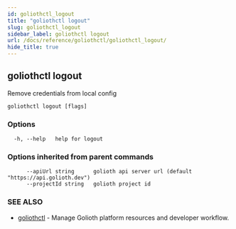 ```yaml
---
id: goliothctl_logout
title: "goliothctl logout"
slug: goliothctl_logout
sidebar_label: goliothctl logout
url: /docs/reference/goliothctl/goliothctl_logout/
hide_title: true
---
```

## goliothctl logout

Remove credentials from local config

```
goliothctl logout [flags]
```

### Options

```
  -h, --help   help for logout
```

### Options inherited from parent commands

```
      --apiUrl string      golioth api server url (default "https://api.golioth.dev")
      --projectId string   golioth project id
```

### SEE ALSO

* [goliothctl](/docs/reference/goliothctl/goliothctl/)	 - Manage Golioth platform resources and developer workflow.

